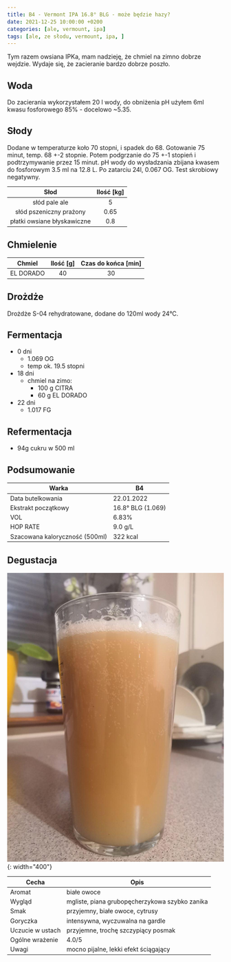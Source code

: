 ```yaml
---
title: B4 - Vermont IPA 16.8° BLG - może będzie hazy?
date: 2021-12-25 10:00:00 +0200
categories: [ale, vermount, ipa]
tags: [ale, ze słodu, vermount, ipa, ]
---
```


Tym razem owsiana IPKa, mam nadzieję, że chmiel na zimno dobrze wejdzie. Wydaje się, że zacieranie bardzo dobrze poszło.

## Woda

Do zacierania wykorzystałem 20 l wody, do obniżenia pH użyłem 6ml kwasu fosforowego 85% - docelowo ~5.35.

## Słody

Dodane w temperaturze koło 70 stopni, i spadek do 68. Gotowanie 75 minut, temp. 68 +-2 stopnie. Potem podgrzanie do 75 +-1 stopień i podtrzymywanie przez 15 minut. pH wody do wysładzania zbijana kwasem do fosforowym 3.5 ml na 12.8 L. Po zatarciu 24l, 0.067 OG. Test skrobiowy negatywny.

|  Słod  	| Ilość [kg] 	|
|:--------:	|:---------: |
|  słód pale ale  	|     5    	| 
|  słód pszeniczny prażony	|     0.65    	| 
|  płatki owsiane błyskawiczne  	|     0.8    	| 

## Chmielenie

|  Chmiel  	| Ilość [g] 	| Czas do końca [min] 	|
|:--------:	|:---------:	|:-------------------:	|
|  EL DORADO  	|     40    	|          30         	|


## Drożdże

Drożdże S-04 rehydratowane, dodane do 120ml wody 24°C.


## Fermentacja

* 0 dni
  - 1.069 OG
  - temp ok. 19.5 stopni
* 18 dni
  * chmiel na zimo:
    * 100 g CITRA
    * 60 g EL DORADO
* 22 dni
  * 1.017 FG

## Refermentacja

* 94g cukru w 500 ml

## Podsumowanie

| Warka                          	| B4              	|
|--------------------------------	|-------------------	|
| Data butelkowania              	| 22.01.2022    	|
| Ekstrakt początkowy            	| 16.8° BLG (1.069) 	|
| VOL                            	| 6.83%             	|
| HOP RATE                       	| 9.0 g/L           	|
| Szacowana kaloryczność (500ml) 	| 322 kcal          	|


## Degustacja

![piwko](/assets/posts/12-2021/b4.jpg){: width="400"}

| Cecha            	| Opis 	|
|------------------	|------	|
| Aromat           	| białe owoce	|
| Wygląd           	| mgliste, piana grubopęcherzykowa szybko zanika	|
| Smak             	| przyjemny, białe owoce, cytrusy	|
| Goryczka         	| intensywna, wyczuwalna na gardle	|
| Uczucie w ustach 	| przyjemne, trochę szczypiący posmak	|
| Ogólne wrażenie  	| 4.0/5	|
| Uwagi             | mocno pijalne, lekki efekt ściągający |
